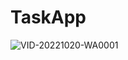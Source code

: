 # TaskApp

![VID-20221020-WA0001](https://user-images.githubusercontent.com/60589832/196806162-b0581f52-644a-4627-a871-453ee990a5ca.gif)

